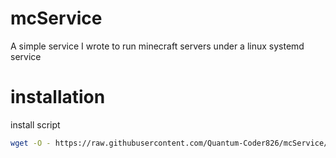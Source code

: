 # mcService
A simple service I wrote to run minecraft servers under a linux systemd service

# installation

install script
```bash
wget -O - https://raw.githubusercontent.com/Quantum-Coder826/mcService/master/installer.sh | tr -d '\r' | bash
```
